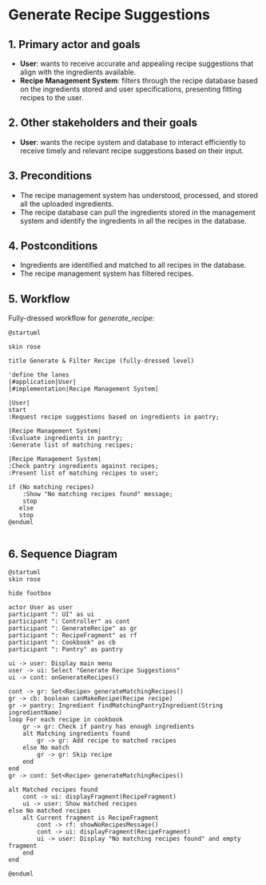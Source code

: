 # Generate Recipe Suggestions

## 1. Primary actor and goals
* __User__: wants to receive accurate and appealing recipe suggestions that align with the ingredients available.
* __Recipe Management System__:  filters through the recipe database based on the ingredients stored and user specifications, presenting fitting recipes to the user.


## 2. Other stakeholders and their goals

* __User__: wants the recipe system and database to interact efficiently to receive timely and relevant recipe suggestions based on their input.



## 3. Preconditions

* The recipe management system has understood, processed, and stored all the uploaded ingredients.
* The recipe database can pull the ingredients stored in the management system and identify the ingredients in all the recipes in the database.

## 4. Postconditions

* Ingredients are identified and matched to all recipes in the database.
* The recipe management system has filtered recipes.



## 5. Workflow

Fully-dressed workflow for _generate_recipe_:

```plantuml
@startuml

skin rose

title Generate & Filter Recipe (fully-dressed level)

'define the lanes
|#application|User|
|#implementation|Recipe Management System|

|User|
start
:Request recipe suggestions based on ingredients in pantry;

|Recipe Management System|
:Evaluate ingredients in pantry;
:Generate list of matching recipes;

|Recipe Management System|
:Check pantry ingredients against recipes;
:Present list of matching recipes to user;

if (No matching recipes)
    :Show "No matching recipes found" message;
    stop
   else
   stop
@enduml


```
## 6. Sequence Diagram

```plantuml
@startuml
skin rose

hide footbox

actor User as user
participant ": UI" as ui
participant ": Controller" as cont
participant ": GenerateRecipe" as gr
participant ": RecipeFragment" as rf
participant ": Cookbook" as cb
participant ": Pantry" as pantry

ui -> user: Display main menu
user -> ui: Select "Generate Recipe Suggestions"
ui -> cont: onGenerateRecipes()

cont -> gr: Set<Recipe> generateMatchingRecipes()
gr -> cb: boolean canMakeRecipe(Recipe recipe)
gr -> pantry: Ingredient findMatchingPantryIngredient(String ingredientName)
loop For each recipe in cookbook
    gr -> gr: Check if pantry has enough ingredients
    alt Matching ingredients found
        gr -> gr: Add recipe to matched recipes
    else No match
        gr -> gr: Skip recipe
    end
end
gr -> cont: Set<Recipe> generateMatchingRecipes()

alt Matched recipes found
    cont -> ui: displayFragment(RecipeFragment)
    ui -> user: Show matched recipes
else No matched recipes
    alt Current fragment is RecipeFragment
        cont -> rf: showNoRecipesMessage()
        cont -> ui: displayFragment(RecipeFragment)
        ui -> user: Display "No matching recipes found" and empty fragment
    end
end

@enduml

```

